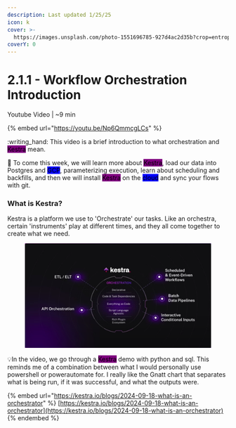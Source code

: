 ```yaml
---
description: Last updated 1/25/25
icon: k
cover: >-
  https://images.unsplash.com/photo-1551696785-927d4ac2d35b?crop=entropy&cs=srgb&fm=jpg&ixid=M3wxOTcwMjR8MHwxfHNlYXJjaHwxfHxvcmNoZXN0cmF8ZW58MHx8fHwxNzM3ODQ0ODQ0fDA&ixlib=rb-4.0.3&q=85
coverY: 0
---
```


# 2.1.1 - Workflow Orchestration Introduction

Youtube Video | \~9 min

{% embed url="https://youtu.be/Np6QmmcgLCs" %}

:writing\_hand: This video is a brief introduction to what orchestration and <mark style="background-color:purple;">Kestra</mark> mean.

:eyes: To come this week, we will learn more about <mark style="background-color:purple;">Kestra</mark>, load our data into Postgres and <mark style="background-color:blue;">GCP</mark>, parameterizing execution, learn about scheduling and backfills, and then we will install <mark style="background-color:purple;">Kestra</mark> on the <mark style="background-color:blue;">cloud</mark> and sync your flows with git.

### What is Kestra?

Kestra is a platform we use to 'Orchestrate' our tasks. Like an orchestra, certain 'instruments' play at different times, and they all come together to create what we need.

<figure><img src="../../.gitbook/assets/Screen Shot 2025-01-25 at 1.13.41 PM.png" alt=""><figcaption></figcaption></figure>

:bulb:In the video, we go through a <mark style="background-color:purple;">Kestra</mark> demo with python and sql. This reminds me of a combination between what I would personally use powershell or powerautomate for. I really like the Gnatt chart that separates what is being run, if it was successful, and what the outputs were.&#x20;

{% embed url="https://kestra.io/blogs/2024-09-18-what-is-an-orchestrator" %}
[https://kestra.io/blogs/2024-09-18-what-is-an-orchestrator](https://kestra.io/blogs/2024-09-18-what-is-an-orchestrator)
{% endembed %}
